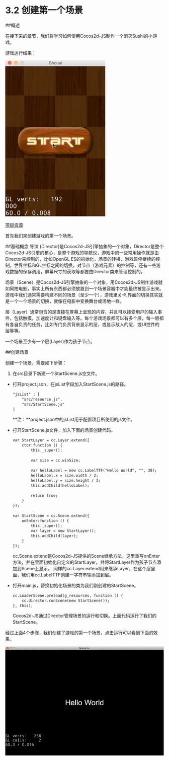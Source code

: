 # 3.2 创建第一个场景

##概述

在接下来的章节，我们将学习如何使用Cocos2d-JS制作一个消灭Sushi的小游戏。

游戏运行结果：

![play scene](./res/dropSushi.gif)

[项目资源](./resource.zip)


首先我们来创建游戏的第一个场景。

##基础概念
导演 (Director)是Cocos2d-JS引擎抽象的一个对象，Director是整个Cocos2d-JS引擎的核心，是整个游戏的导航仪，游戏中的一些常用操作就是由Director来控制的，比如OpenGL ES的初始化，场景的转换，游戏暂停继续的控制，世界坐标和GL坐标之间的切换，对节点（游戏元素）的控制等，还有一些游戏数据的保存调用，屏幕尺寸的获取等都要由Director类来管理控制的。

场景（Scene）是Cocos2d-JS引擎抽象的一个对象，用Cocos2d-JS制作游戏就如同拍电影，事实上所有东西都必须放置到一个场景容器中才能最终被显示出来。游戏中我们通常需要构建不同的场景（至少一个），游戏里关卡,界面的切换其实就是一个一个场景的切换，就像在电影中变换舞台或场地一样。

层（Layer）通常包含的是直接在屏幕上呈现的内容，并且可以接受用户的输入事件，包括触摸，加速度计和键盘输入等。每个游戏场景都可以有多个层，每一层都有各自负责的任务，比如专门负责背景显示的层，或显示敌人的层，或UI控件的层等等。

一个场景至少有一个层(Layer)作为孩子节点。

##创建场景

创建一个场景，需要如下步骤：

1. 在src目录下新建一个StartScene.js空文件。
* 打开project.json，在jsList字段加入StartScene.js的路径。
	
	```
	"jsList" : [
        "src/resource.js",
        "src/StartScene.js"
    ]
	```
	**注：**project.json中的jsList用于配置项目所使用的js文件。
* 打开StartScene.js文件，加入下面的场景创建代码。

	```
	var StartLayer = cc.Layer.extend({
		ctor:function () {
			this._super();

			var size = cc.winSize;

        	var helloLabel = new cc.LabelTTF("Hello World", "", 38);
        	helloLabel.x = size.width / 2;
        	helloLabel.y = size.height / 2;
        	this.addChild(helloLabel);

			return true;
		}
	});

	var StartScene = cc.Scene.extend({
		onEnter:function () {
			this._super();
			var layer = new StartLayer();
			this.addChild(layer);
		}
	});
	```
	
	cc.Scene.extend是Cocos2d-JS提供的Scene继承方法，这里重写onEnter方法，并在里面初始化自定义的StartLayer。并将StartLayer作为孩子节点添加到Scene上显示。
	同样的cc.Layer.extend用来继承Layer，在这个层里面，我们用cc.LabelTTF创建一字符串输添加到层。
* 打开main.js，替换初始化场景的类为我们刚创建的StartScene。

	```
	cc.LoaderScene.preload(g_resources, function () {
    	cc.director.runScene(new StartScene());
    }, this);
	```
	Cocos2d-JS通过Director管理场景的运行和切换。上面代码运行了我们的StartScene。

经过上面4个步骤，我们创建了游戏的第一个场景，点击运行可以看到下面的效果。

![first scene](./res/firstscene.png)

